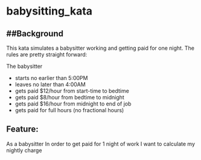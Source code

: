 # babysitting_kata
 
##Background
----------
This kata simulates a babysitter working and getting paid for one night.  The rules are pretty straight forward:
 
The babysitter 
* starts no earlier than 5:00PM
* leaves no later than 4:00AM
* gets paid $12/hour from start-time to bedtime
* gets paid $8/hour from bedtime to midnight
* gets paid $16/hour from midnight to end of job
* gets paid for full hours (no fractional hours)
 
 
## Feature:
As a babysitter
In order to get paid for 1 night of work
I want to calculate my nightly charge
